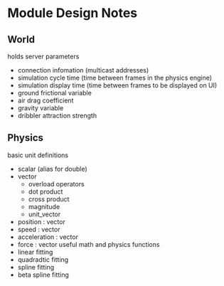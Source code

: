 Module Design Notes
===================

World
-----
holds server parameters
+ connection infomation (multicast addresses)
+ simulation cycle time (time between frames in the physics engine)
+ simulation display time (time between frames to be displayed on UI)
+ ground frictional variable
+ air drag coefficient
+ gravity variable
+ dribbler attraction strength

Physics
-------
basic unit definitions
+ scalar (alias for double)
+ vector
    + overload operators
    + dot product
    + cross product
    + magnitude
    + unit_vector
+ position : vector
+ speed : vector
+ acceleration : vector
+ force : vector
useful math and physics functions
+ linear fitting
+ quadradtic fitting
+ spline fitting
+ beta spline fitting

